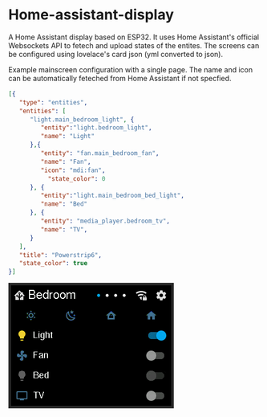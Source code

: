 # Home-assistant-display

A Home Assistant display based on ESP32. It uses Home Assistant's official Websockets API to fetech and upload states of the entites. The screens can be configured using lovelace's card json (yml converted to json).

Example mainscreen configuration with a single page. The name and icon can be automatically feteched from Home Assistant if not specfied. 
```json
[{
   "type": "entities",
   "entities": [
      "light.main_bedroom_light", {
         "entity":"light.bedroom_light",
         "name": "Light"
      },{
         "entity": "fan.main_bedroom_fan",
         "name": "Fan",
         "icon": "mdi:fan",
	       "state_color": 0
      }, { 
         "entity":"light.main_bedroom_bed_light",
         "name": "Bed"
      }, {
         "entity": "media_player.bedroom_tv",
         "name": "TV",
      }
   ],
   "title": "Powerstrip6",
   "state_color": true
}]
```

![alt text](https://github.com/RobinSinghNanda/Home-assistant-display/raw/main/images/main_screen.png?raw=true)
